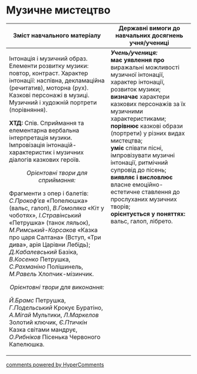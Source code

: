 <div id="hypercomments_widget" class="js-hypercomments-widget invisible"></div>

Музичне мистецтво
=============================================

<table>
  <tr>
    <td width="55%" align="center"><b>Зміст навчального матеріалу</b></td>
    <td width="45%" align="center"><b>Державні вимоги до навчальних досягнень учня/учениці</b></td>
  </tr>
<tbody>
  <tr>
    <td width="55%" style="vertical-align:top !important;">
<p>Інтонація і музичний образ. Елементи розвитку  музики: повтор, контраст. Характер інтонації: наспівна, декламаційна (речитатив), моторна (рух). Казкові персонажі в музиці. Музичний і художній портрети (порівняння).</p>
<p><b>ХТД:</b> Спів. Сприймання та елементарна вербальна інтерпретація музики. Імпровізація інтонацій-характеристик і музичних діалогів казкових героїв.</p> 
<center><i>Орієнтовні твори для сприймання:</i></center>
<p>Фрагменти з опер і балетів: <i>С.Прокоф’єв</i> «Попелюшка» (вальс, галоп), <i>В.Гомоляка</i> «Кіт у чоботях», <i>І.Стравінський</i> «Петрушка» (танок ляльок), <i>М.Римський-Корсаков</i> «Казка про царя Салтана» (Вступ, «Три дива», арія Царівни Лебідь); <i>Д.Кабалевський</i> Базіка, <i>В.Косенко</i> Петрушка, <i>С.Рахманіно</i> Полішинель, <i>М.Равель</i> Хлопчик-мізинчик.</p>
<center><i>Орієнтовні твори для виконання:</i></center>
<p><i>Й.Брамс</i> Петрушка, <i>Г.Подельський</i> Крокує Буратіно, <i>А.Мігай</i> Мультики, <i>Л.Маркелов</i> Золотий ключик, <i>Є.Птичкін</i> Казка світами мандрує, <i>О.Рибніков</i>  Пісенька Червоного Капелюшка.</p>
	</td>
<td width="45%" style="vertical-align:top !important;"><b><i>Учень/учениця:</i></b><br>
<b>має уявлення про</b> виражальні можливості музичної інтонації, характер інтонації, розвиток музики;<br>
<b>визначає</b> характери казкових персонажів за їх музичними характеристиками;<br>
<b>порівнює</b> казкові образи (портрети) у різних видах мистецтва;<br>
<b>уміє</b> співати пісні, імпровізувати музичні інтонації, ритмічний супровід до пісень;<br>
<b>виявляє і висловлює </b> власне емоційно-естетичне ставлення до прослуханих музичних творів;<br>
<b>орієнтується у поняттях:</b> вальс, галоп, лібрето.<br>
</td>
	</tr>
</tbody>
</table>

<div class="js-hypercomments-container">
<a href="http://hypercomments.com" class="hc-link" title="comments widget">comments powered by HyperComments</a>
</div>